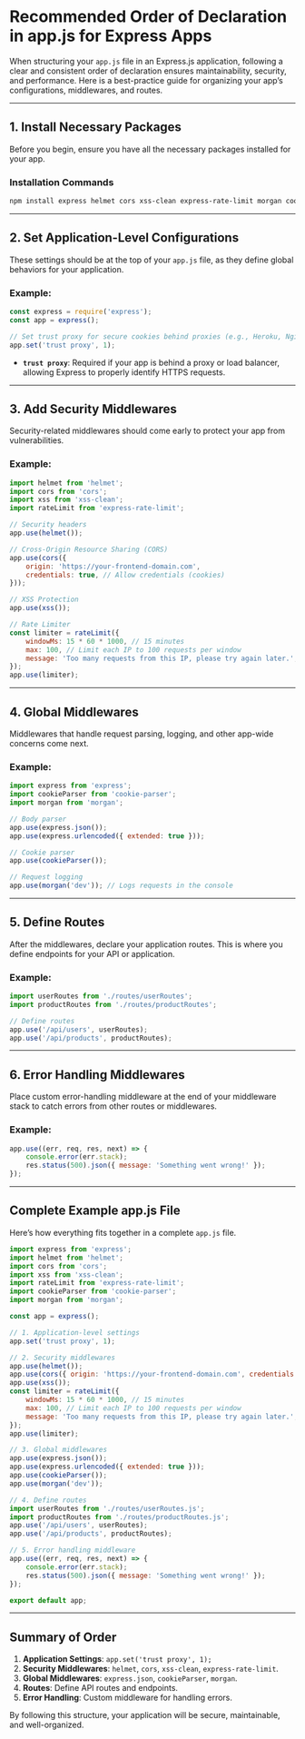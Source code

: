 
# **Recommended Order of Declaration in app.js for Express Apps**

When structuring your `app.js` file in an Express.js application, following a clear and consistent order of declaration ensures maintainability, security, and performance. Here is a best-practice guide for organizing your app’s configurations, middlewares, and routes.

---

## **1. Install Necessary Packages**
Before you begin, ensure you have all the necessary packages installed for your app.

### Installation Commands
```bash
npm install express helmet cors xss-clean express-rate-limit morgan cookie-parser
```

---

## **2. Set Application-Level Configurations**
These settings should be at the top of your `app.js` file, as they define global behaviors for your application.

### Example:
```javascript
const express = require('express');
const app = express();

// Set trust proxy for secure cookies behind proxies (e.g., Heroku, Nginx)
app.set('trust proxy', 1);
```

- **`trust proxy`**: Required if your app is behind a proxy or load balancer, allowing Express to properly identify HTTPS requests.

---

## **3. Add Security Middlewares**
Security-related middlewares should come early to protect your app from vulnerabilities.

### Example:
```javascript
import helmet from 'helmet';
import cors from 'cors';
import xss from 'xss-clean';
import rateLimit from 'express-rate-limit';

// Security headers
app.use(helmet());

// Cross-Origin Resource Sharing (CORS)
app.use(cors({
    origin: 'https://your-frontend-domain.com',
    credentials: true, // Allow credentials (cookies)
}));

// XSS Protection
app.use(xss());

// Rate Limiter
const limiter = rateLimit({
    windowMs: 15 * 60 * 1000, // 15 minutes
    max: 100, // Limit each IP to 100 requests per window
    message: 'Too many requests from this IP, please try again later.',
});
app.use(limiter);
```

---

## **4. Global Middlewares**
Middlewares that handle request parsing, logging, and other app-wide concerns come next.

### Example:
```javascript
import express from 'express';
import cookieParser from 'cookie-parser';
import morgan from 'morgan';

// Body parser
app.use(express.json());
app.use(express.urlencoded({ extended: true }));

// Cookie parser
app.use(cookieParser());

// Request logging
app.use(morgan('dev')); // Logs requests in the console
```

---

## **5. Define Routes**
After the middlewares, declare your application routes. This is where you define endpoints for your API or application.

### Example:
```javascript
import userRoutes from './routes/userRoutes';
import productRoutes from './routes/productRoutes';

// Define routes
app.use('/api/users', userRoutes);
app.use('/api/products', productRoutes);
```

---

## **6. Error Handling Middlewares**
Place custom error-handling middleware at the end of your middleware stack to catch errors from other routes or middlewares.

### Example:
```javascript
app.use((err, req, res, next) => {
    console.error(err.stack);
    res.status(500).json({ message: 'Something went wrong!' });
});
```

---

## **Complete Example app.js File**
Here’s how everything fits together in a complete `app.js` file.

```javascript
import express from 'express';
import helmet from 'helmet';
import cors from 'cors';
import xss from 'xss-clean';
import rateLimit from 'express-rate-limit';
import cookieParser from 'cookie-parser';
import morgan from 'morgan';

const app = express();

// 1. Application-level settings
app.set('trust proxy', 1);

// 2. Security middlewares
app.use(helmet());
app.use(cors({ origin: 'https://your-frontend-domain.com', credentials: true }));
app.use(xss());
const limiter = rateLimit({
    windowMs: 15 * 60 * 1000, // 15 minutes
    max: 100, // Limit each IP to 100 requests per window
    message: 'Too many requests from this IP, please try again later.',
});
app.use(limiter);

// 3. Global middlewares
app.use(express.json());
app.use(express.urlencoded({ extended: true }));
app.use(cookieParser());
app.use(morgan('dev'));

// 4. Define routes
import userRoutes from './routes/userRoutes.js';
import productRoutes from './routes/productRoutes.js';
app.use('/api/users', userRoutes);
app.use('/api/products', productRoutes);

// 5. Error handling middleware
app.use((err, req, res, next) => {
    console.error(err.stack);
    res.status(500).json({ message: 'Something went wrong!' });
});

export default app;
```

---

## **Summary of Order**
1. **Application Settings**: `app.set('trust proxy', 1);`
2. **Security Middlewares**: `helmet`, `cors`, `xss-clean`, `express-rate-limit`.
3. **Global Middlewares**: `express.json`, `cookieParser`, `morgan`.
4. **Routes**: Define API routes and endpoints.
5. **Error Handling**: Custom middleware for handling errors.

By following this structure, your application will be secure, maintainable, and well-organized.
